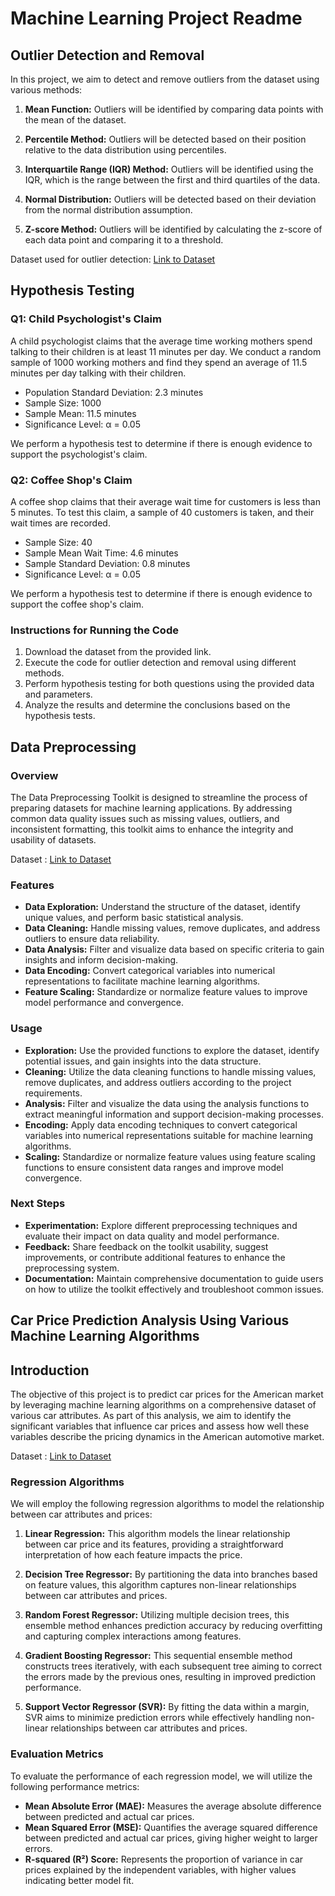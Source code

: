 # Machine Learning Project Readme

## Outlier Detection and Removal

In this project, we aim to detect and remove outliers from the dataset using various methods:

1. **Mean Function:** Outliers will be identified by comparing data points with the mean of the dataset.

2. **Percentile Method:** Outliers will be detected based on their position relative to the data distribution using percentiles.

3. **Interquartile Range (IQR) Method:** Outliers will be identified using the IQR, which is the range between the first and third quartiles of the data.

4. **Normal Distribution:** Outliers will be detected based on their deviation from the normal distribution assumption.

5. **Z-score Method:** Outliers will be identified by calculating the z-score of each data point and comparing it to a threshold.

Dataset used for outlier detection: [Link to Dataset](https://drive.google.com/file/d/1UlWRYU0UglE2ex3iFse0J6eCLEU8g98P/view?usp=sharing)

## Hypothesis Testing

### Q1: Child Psychologist's Claim

A child psychologist claims that the average time working mothers spend talking to their children is at least 11 minutes per day. We conduct a random sample of 1000 working mothers and find they spend an average of 11.5 minutes per day talking with their children. 

- Population Standard Deviation: 2.3 minutes
- Sample Size: 1000
- Sample Mean: 11.5 minutes
- Significance Level: α = 0.05

We perform a hypothesis test to determine if there is enough evidence to support the psychologist's claim.

### Q2: Coffee Shop's Claim

A coffee shop claims that their average wait time for customers is less than 5 minutes. To test this claim, a sample of 40 customers is taken, and their wait times are recorded. 

- Sample Size: 40
- Sample Mean Wait Time: 4.6 minutes
- Sample Standard Deviation: 0.8 minutes
- Significance Level: α = 0.05

We perform a hypothesis test to determine if there is enough evidence to support the coffee shop's claim.

### Instructions for Running the Code

1. Download the dataset from the provided link.
2. Execute the code for outlier detection and removal using different methods.
3. Perform hypothesis testing for both questions using the provided data and parameters.
4. Analyze the results and determine the conclusions based on the hypothesis tests.

## Data Preprocessing

### Overview

The Data Preprocessing Toolkit is designed to streamline the process of preparing datasets for machine learning applications. By addressing common data quality issues such as missing values, outliers, and inconsistent formatting, this toolkit aims to enhance the integrity and usability of datasets.

Dataset : [Link to Dataset](https://drive.google.com/file/d/1F3lRf32JM8ejnXq-Cbf9y7fa57zSHGz_/view?usp=sharing)

### Features

- **Data Exploration:** Understand the structure of the dataset, identify unique values, and perform basic statistical analysis.
- **Data Cleaning:** Handle missing values, remove duplicates, and address outliers to ensure data reliability.
- **Data Analysis:** Filter and visualize data based on specific criteria to gain insights and inform decision-making.
- **Data Encoding:** Convert categorical variables into numerical representations to facilitate machine learning algorithms.
- **Feature Scaling:** Standardize or normalize feature values to improve model performance and convergence.

### Usage

- **Exploration:** Use the provided functions to explore the dataset, identify potential issues, and gain insights into the data structure.
- **Cleaning:** Utilize the data cleaning functions to handle missing values, remove duplicates, and address outliers according to the project requirements.
- **Analysis:** Filter and visualize the data using the analysis functions to extract meaningful information and support decision-making processes.
- **Encoding:** Apply data encoding techniques to convert categorical variables into numerical representations suitable for machine learning algorithms.
- **Scaling:** Standardize or normalize feature values using feature scaling functions to ensure consistent data ranges and improve model convergence.

### Next Steps

- **Experimentation:** Explore different preprocessing techniques and evaluate their impact on data quality and model performance.
- **Feedback:** Share feedback on the toolkit usability, suggest improvements, or contribute additional features to enhance the preprocessing system.
- **Documentation:** Maintain comprehensive documentation to guide users on how to utilize the toolkit effectively and troubleshoot common issues.

## Car Price Prediction Analysis Using Various Machine Learning Algorithms

## Introduction

The objective of this project is to predict car prices for the American market by leveraging machine learning algorithms on a comprehensive dataset of various car attributes. As part of this analysis, we aim to identify the significant variables that influence car prices and assess how well these variables describe the pricing dynamics in the American automotive market.

Dataset : [Link to Dataset](https://drive.google.com/file/d/1FHmYNLs9v0Enc-UExEMpitOFGsWvB2dP/view?usp=sharing)

### Regression Algorithms

We will employ the following regression algorithms to model the relationship between car attributes and prices:

1. **Linear Regression:** This algorithm models the linear relationship between car price and its features, providing a straightforward interpretation of how each feature impacts the price.

2. **Decision Tree Regressor:** By partitioning the data into branches based on feature values, this algorithm captures non-linear relationships between car attributes and prices.

3. **Random Forest Regressor:** Utilizing multiple decision trees, this ensemble method enhances prediction accuracy by reducing overfitting and capturing complex interactions among features.

4. **Gradient Boosting Regressor:** This sequential ensemble method constructs trees iteratively, with each subsequent tree aiming to correct the errors made by the previous ones, resulting in improved prediction performance.

5. **Support Vector Regressor (SVR):** By fitting the data within a margin, SVR aims to minimize prediction errors while effectively handling non-linear relationships between car attributes and prices.

### Evaluation Metrics

To evaluate the performance of each regression model, we will utilize the following performance metrics:

- **Mean Absolute Error (MAE):** Measures the average absolute difference between predicted and actual car prices.
- **Mean Squared Error (MSE):** Quantifies the average squared difference between predicted and actual car prices, giving higher weight to larger errors.
- **R-squared (R²) Score:** Represents the proportion of variance in car prices explained by the independent variables, with higher values indicating better model fit.
